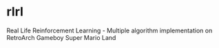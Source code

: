 # rlrl
Real Life Reinforcement Learning - Multiple algorithm implementation on RetroArch Gameboy Super Mario Land
